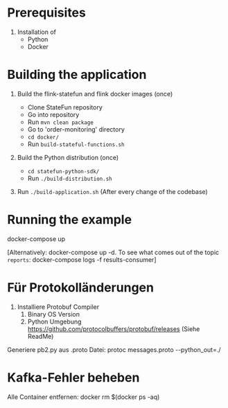 # Prerequisites

1. Installation of
   - Python
   - Docker

# Building the application

1. Build the flink-statefun and flink docker images (once)

   - Clone StateFun repository
   - Go into repository
   - Run `mvn clean package`
   - Go to 'order-monitoring' directory
   - `cd docker/`
   - Run `build-stateful-functions.sh`

2. Build the Python distribution (once)
   - `cd statefun-python-sdk/`
   - Run `./build-distribution.sh`

3. Run `./build-application.sh` (After every change of the codebase)

# Running the example

docker-compose up

[Alternatively:
docker-compose up -d.
To see what comes out of the topic `reports`:
docker-compose logs -f results-consumer]

# Für Protokolländerungen

1. Installiere Protobuf Compiler 
   1. Binary OS Version
   2. Python Umgebung
   https://github.com/protocolbuffers/protobuf/releases (Siehe ReadMe)

Generiere pb2.py aus .proto Datei:
protoc messages.proto --python_out=./

# Kafka-Fehler beheben

Alle Container entfernen:
docker rm \$(docker ps -aq)
